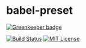 # babel-preset

[![Greenkeeper badge](https://badges.greenkeeper.io/jamieconnolly/babel-preset.svg)](https://greenkeeper.io/)

[![Build Status][build-status-image]][build-status-url]
[![MIT License][license-image]][license-url]

[build-status-image]: https://api.travis-ci.org/jamieconnolly/babel-preset.svg?branch=master
[build-status-url]: https://travis-ci.org/jamieconnolly/babel-preset

[license-image]: https://img.shields.io/badge/license-MIT-blue.svg
[license-url]: https://github.com/jamieconnolly/babel-preset/blob/master/LICENSE
